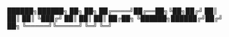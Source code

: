  ██████╗██████╗ ██╗  ██╗
██╔════╝██╔══██╗╚██╗██╔╝
██║     ██║  ██║ ╚███╔╝ 
██║     ██║  ██║ ██╔██╗ 
╚██████╗██████╔╝██╔╝ ██╗
 ╚═════╝╚═════╝ ╚═╝  ╚═╝
                        